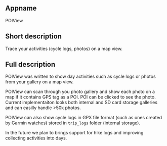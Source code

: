 ## Appname
POIView

## Short description
Trace your activities (cycle logs, photos) on a map view.

## Full description
POIView was written to show day activities such as cycle logs or photos from your gallery on a map view.

POIView can scan through you photo gallery and show each photo on a map if it contains GPS tag as a POI. POI can be clicked to see the photo. Current implementaiton looks both internal and SD card storage galleries and can easilly handle >50k photos.

POIView can also show cycle logs in GPX file format (such as ones created by Garmin watches) stored in `trip_logs` folder (internal storage).

In the future we plan to brings support for hike logs and improving collecting activities into days.
